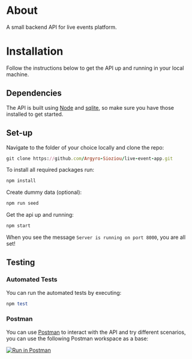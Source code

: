 # About
A small backend API for live events platform.

# Installation
Follow the instructions below to get the API up and running in your local machine.

## Dependencies
The API is built using [Node](https://nodejs.org/en/download) and [sqlite](https://sqlite.org/download.html), so make sure you have those installed to get started.

## Set-up
Navigate to the folder of your choice locally and clone the repo:
```ruby
git clone https://github.com/Argyro-Sioziou/live-event-app.git
```

To install all required packages run:
```ruby
npm install
```

Create dummy data (optional):
```ruby
npm run seed
```

Get the api up and running:
```ruby
npm start
```

When you see the message `Server is running on port 8000`, you are all set!

## Testing

### Automated Tests
You can run the automated tests by executing:
```ruby
npm test
```

### Postman
You can use [Postman](https://www.postman.com/downloads/) to interact with the API and try different scenarios, you can use the following Postman workspace as a base:

[![Run in Postman](https://run.pstmn.io/button.svg)](https://app.getpostman.com/run-collection/11070917-89728a4f-d1b5-4947-b5a9-43f4b8211e02?action=collection%2Ffork&source=rip_markdown&collection-url=entityId%3D11070917-89728a4f-d1b5-4947-b5a9-43f4b8211e02%26entityType%3Dcollection%26workspaceId%3D64ffb74d-b44c-49d0-b2b0-1965ab623eed)
